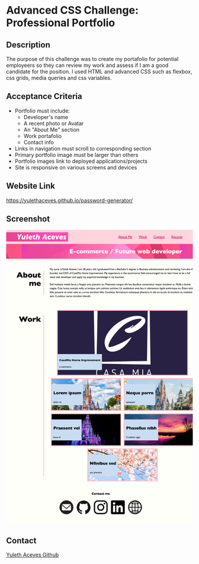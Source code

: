 # Advanced CSS Challenge: Professional Portfolio

## Description

The purpose of this challenge was to create my portafolio for potential employeers so they can review my work and assess if I am a good candidate for the position. I used HTML and advanced CSS such as flexbox, css grids, media queries and css variables.

## Acceptance Criteria

* Portfolio must include:
    * Developer's name
    * A recent photo or Avatar
    * An "About Me" section
    * Work portafolio
    * Contact info
* Links in navigation must scroll to corresponding section
* Primary portfolio image must be larger than others
* Portfolio images link to deployed applications/projects
* Site is responsive on various screens and devices

## Website Link

https://yulethaceves.github.io/password-generator/

## Screenshot

![screenshot](/assets/images/127.0.0.1_5502_index.html.png)

## Contact

[Yuleth Aceves Github](https://github.com/YulethAceves)